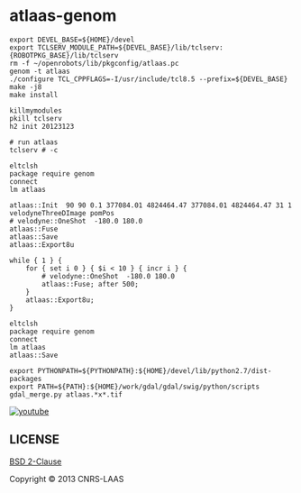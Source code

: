 atlaas-genom
============

```
export DEVEL_BASE=${HOME}/devel
export TCLSERV_MODULE_PATH=${DEVEL_BASE}/lib/tclserv:{ROBOTPKG_BASE}/lib/tclserv
rm -f ~/openrobots/lib/pkgconfig/atlaas.pc
genom -t atlaas
./configure TCL_CPPFLAGS=-I/usr/include/tcl8.5 --prefix=${DEVEL_BASE}
make -j8
make install

killmymodules
pkill tclserv
h2 init 20123123

# run atlaas
tclserv # -c

eltclsh
package require genom
connect
lm atlaas

atlaas::Init  90 90 0.1 377084.01 4824464.47 377084.01 4824464.47 31 1 velodyneThreeDImage pomPos
# velodyne::OneShot  -180.0 180.0
atlaas::Fuse
atlaas::Save
atlaas::Export8u

while { 1 } {
    for { set i 0 } { $i < 10 } { incr i } {
        # velodyne::OneShot  -180.0 180.0
        atlaas::Fuse; after 500;
    }
    atlaas::Export8u;
}

eltclsh
package require genom
connect
lm atlaas
atlaas::Save

export PYTHONPATH=${PYTHONPATH}:${HOME}/devel/lib/python2.7/dist-packages
export PATH=${PATH}:${HOME}/work/gdal/gdal/swig/python/scripts
gdal_merge.py atlaas.*x*.tif

```

[![youtube](https://i2.ytimg.com/vi/k1-6gbYnmMU/sddefault.jpg "youtube")](http://youtube.com/embed/k1-6gbYnmMU?rel=0)


LICENSE
-------

[BSD 2-Clause](http://opensource.org/licenses/BSD-2-Clause)

Copyright © 2013 CNRS-LAAS
